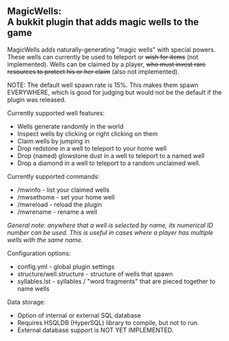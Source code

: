 MagicWells:    
A bukkit plugin that adds magic wells to the game
---
MagicWells adds naturally-generating "magic wells"
with special powers.  These wells can currently be used
to teleport or ~~wish for items~~ (not implemented).  Wells can be claimed by
a player, ~~who must invest rare resources to protect 
his or her claim~~ (also not implemented).

NOTE:  The default well spawn rate is 15%.  This makes
them spawn EVERYWHERE, which is good for judging but
would not be the default if the plugin was released.

Currently supported well features:
* Wells generate randomly in the world
* Inspect wells by clicking or right clicking on them
* Claim wells by jumping in
* Drop redstone in a well to teleport to your home well
* Drop (named) glowstone dust in a well to teleport to a named well
* Drop a diamond in a well to teleport to a random unclaimed well.

Currently supported commands:
* /mwinfo - list your claimed wells
* /mwsethome <name> - set your home well
* /mwreload - reload the plugin
* /mwrename <well> <name> - rename a well

*General note: anywhere that a well is selected by name,
its numerical ID number can be used.  This is useful in
cases where a player has multiple wells with the same
name.*

Configuration options:
* config.yml - global plugin settings
* structure/well.structure - structure of wells that spawn
* syllables.lst - syllables / "word fragments" that are pieced together to name wells

Data storage:
* Option of internal or external SQL database
* Requires HSQLDB (HyperSQL) library to compile, but not to run.
* External database support is NOT YET IMPLEMENTED.